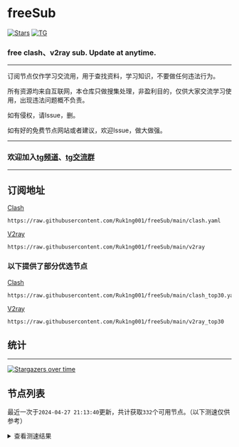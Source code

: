 # freeSub
[![Stars](https://img.shields.io/github/stars/Ruk1ng001/freeSub)](https://github.com/Ruk1ng001/freeSub/stargazers)
[![TG](https://img.shields.io/badge/Telegram-gray?logo=Telegram)](https://t.me/Ruk1ng001)
### free clash、v2ray sub. Update at anytime.

---

订阅节点仅作学习交流用，用于查找资料，学习知识，不要做任何违法行为。

所有资源均来自互联网，本仓库只做搜集处理，非盈利目的，仅供大家交流学习使用，出现违法问题概不负责。

如有侵权，请Issue，删。

如有好的免费节点网站或者建议，欢迎Issue，做大做强。

---

### 欢迎加入[tg频道](https://t.me/Ruk1ng001)、[tg交流群](https://t.me/+-e-b04EE5Cw2NmU1)

---

## 订阅地址
[Clash](https://raw.githubusercontent.com/Ruk1ng001/freeSub/main/clash.yaml)
```
https://raw.githubusercontent.com/Ruk1ng001/freeSub/main/clash.yaml
```
[V2ray](https://raw.githubusercontent.com/Ruk1ng001/freeSub/main/v2ray)
```
https://raw.githubusercontent.com/Ruk1ng001/freeSub/main/v2ray
```
### 以下提供了部分优选节点

[Clash](https://raw.githubusercontent.com/Ruk1ng001/freeSub/main/clash_top30.yaml)
```
https://raw.githubusercontent.com/Ruk1ng001/freeSub/main/clash_top30.yaml
```
[V2ray](https://raw.githubusercontent.com/Ruk1ng001/freeSub/main/v2ray_top30)
```
https://raw.githubusercontent.com/Ruk1ng001/freeSub/main/v2ray_top30
```

## 统计

---

[![Stargazers over time](https://starchart.cc/Ruk1ng001/freeSub.svg)](https://starchart.cc/Ruk1ng001/freeSub)

## 节点列表

最近一次于`2024-04-27 21:13:40`更新，共计获取`332`个可用节点。（以下测速仅供参考）

<details> <summary>查看测速结果</summary>

| 序号 | 节点 | 带宽 | 延迟 |
|:--:|:--:|:--:|:--:|
 | 1 | github.com/Ruk1ng001_127774605 | 1.37MB/s | 477.00ms |
 | 2 | github.com/Ruk1ng001_1599182155 | 1.23MB/s | 326.00ms |
 | 3 | github.com/Ruk1ng001_489001374 | 1.17MB/s | 355.00ms |
 | 4 | github.com/Ruk1ng001_-1604217019 | 1.11MB/s | 573.00ms |
 | 5 | github.com/Ruk1ng001_956040876 | 1.05MB/s | 689.00ms |
 | 6 | github.com/Ruk1ng001_-1771794701 | 1.01MB/s | 770.00ms |
 | 7 | github.com/Ruk1ng001_-2075714746 | 976.59KB/s | 556.00ms |
 | 8 | github.com/Ruk1ng001_320673071 | 965.65KB/s | 594.00ms |
 | 9 | github.com/Ruk1ng001_-1392060987 | 948.56KB/s | 872.00ms |
 | 10 | github.com/Ruk1ng001_-1411619508 | 928.41KB/s | 522.00ms |
 | 11 | github.com/Ruk1ng001_104618253 | 903.44KB/s | 779.00ms |
 | 12 | github.com/Ruk1ng001_-1961860287 | 875.98KB/s | 729.00ms |
 | 13 | github.com/Ruk1ng001_-539155415 | 863.01KB/s | 711.00ms |
 | 14 | github.com/Ruk1ng001_1222741244 | 859.69KB/s | 602.00ms |
 | 15 | github.com/Ruk1ng001_1650054514 | 840.55KB/s | 972.00ms |
 | 16 | github.com/Ruk1ng001_-246887619 | 815.72KB/s | 576.00ms |
 | 17 | github.com/Ruk1ng001_1666208041 | 811.33KB/s | 760.00ms |
 | 18 | github.com/Ruk1ng001_-1172037193 | 805.51KB/s | 829.00ms |
 | 19 | github.com/Ruk1ng001_-505067315 | 774.53KB/s | 709.00ms |
 | 20 | github.com/Ruk1ng001_-2092415191 | 774.01KB/s | 932.00ms |
 | 21 | github.com/Ruk1ng001_-479116498 | 771.26KB/s | 596.00ms |
 | 22 | github.com/Ruk1ng001_-386980286 | 756.47KB/s | 533.00ms |
 | 23 | github.com/Ruk1ng001_-212576306 | 725.02KB/s | 782.00ms |
 | 24 | github.com/Ruk1ng001_2008198816 | 713.76KB/s | 853.00ms |
 | 25 | github.com/Ruk1ng001_-1540375209 | 710.51KB/s | 1010.00ms |
 | 26 | github.com/Ruk1ng001_-672118326 | 708.01KB/s | 1128.00ms |
 | 27 | github.com/Ruk1ng001_-849392746 | 702.06KB/s | 878.00ms |
 | 28 | github.com/Ruk1ng001_-2049361601 | 692.93KB/s | 548.00ms |
 | 29 | github.com/Ruk1ng001_1778395561 | 689.37KB/s | 1028.00ms |
 | 30 | github.com/Ruk1ng001_-1587548831 | 688.67KB/s | 907.00ms |
 | 31 | github.com/Ruk1ng001_1743111824 | 686.03KB/s | 682.00ms |
 | 32 | github.com/Ruk1ng001_-523592010 | 683.25KB/s | 931.00ms |
 | 33 | github.com/Ruk1ng001_-2130319229 | 676.16KB/s | 906.00ms |
 | 34 | github.com/Ruk1ng001_-658294386 | 664.47KB/s | 1071.00ms |
 | 35 | github.com/Ruk1ng001_-920177233 | 656.60KB/s | 992.00ms |
 | 36 | github.com/Ruk1ng001_-943236086 | 651.47KB/s | 839.00ms |
 | 37 | github.com/Ruk1ng001_816734664 | 649.92KB/s | 484.00ms |
 | 38 | github.com/Ruk1ng001_-1965599568 | 649.08KB/s | 857.00ms |
 | 39 | github.com/Ruk1ng001_1668040190 | 646.19KB/s | 915.00ms |
 | 40 | github.com/Ruk1ng001_1435611270 | 642.70KB/s | 951.00ms |
 | 41 | github.com/Ruk1ng001_-325578935 | 640.58KB/s | 972.00ms |
 | 42 | github.com/Ruk1ng001_1424444008 | 638.66KB/s | 925.00ms |
 | 43 | github.com/Ruk1ng001_-1303185664 | 630.89KB/s | 1013.00ms |
 | 44 | github.com/Ruk1ng001_-1608421029 | 611.98KB/s | 1191.00ms |
 | 45 | github.com/Ruk1ng001_747979075 | 610.12KB/s | 1162.00ms |
 | 46 | github.com/Ruk1ng001_-152570114 | 607.64KB/s | 1048.00ms |
 | 47 | github.com/Ruk1ng001_-460536365 | 607.52KB/s | 1084.00ms |
 | 48 | github.com/Ruk1ng001_309100330 | 606.00KB/s | 955.00ms |
 | 49 | github.com/Ruk1ng001_1395153184 | 603.51KB/s | 1044.00ms |
 | 50 | github.com/Ruk1ng001_-1517335303 | 598.24KB/s | 692.00ms |
 | 51 | github.com/Ruk1ng001_357524401 | 596.17KB/s | 1022.00ms |
 | 52 | github.com/Ruk1ng001_-1979214610 | 591.41KB/s | 1108.00ms |
 | 53 | github.com/Ruk1ng001_597616746 | 589.70KB/s | 1118.00ms |
 | 54 | github.com/Ruk1ng001_815114500 | 588.23KB/s | 879.00ms |
 | 55 | github.com/Ruk1ng001_1055096226 | 585.50KB/s | 1203.00ms |
 | 56 | github.com/Ruk1ng001_1939899403 | 568.38KB/s | 1136.00ms |
 | 57 | github.com/Ruk1ng001_1697733170 | 567.75KB/s | 1314.00ms |
 | 58 | github.com/Ruk1ng001_41123962 | 567.52KB/s | 1283.00ms |
 | 59 | github.com/Ruk1ng001_369899128 | 567.23KB/s | 1061.00ms |
 | 60 | github.com/Ruk1ng001_-1991368223 | 565.65KB/s | 1127.00ms |
 | 61 | github.com/Ruk1ng001_61723073 | 562.26KB/s | 1205.00ms |
 | 62 | github.com/Ruk1ng001_1271084537 | 561.38KB/s | 1174.00ms |
 | 63 | github.com/Ruk1ng001_-26654660 | 558.66KB/s | 1180.00ms |
 | 64 | github.com/Ruk1ng001_-1367628600 | 557.13KB/s | 821.00ms |
 | 65 | github.com/Ruk1ng001_-1903884786 | 554.28KB/s | 944.00ms |
 | 66 | github.com/Ruk1ng001_-1246636697 | 553.52KB/s | 1075.00ms |
 | 67 | github.com/Ruk1ng001_1283467470 | 552.92KB/s | 1116.00ms |
 | 68 | github.com/Ruk1ng001_-1431907747 | 548.92KB/s | 1312.00ms |
 | 69 | github.com/Ruk1ng001_-198813960 | 543.77KB/s | 901.00ms |
 | 70 | github.com/Ruk1ng001_-1369929479 | 538.41KB/s | 1304.00ms |
 | 71 | github.com/Ruk1ng001_-2031456626 | 528.37KB/s | 1131.00ms |
 | 72 | github.com/Ruk1ng001_-445250731 | 524.67KB/s | 906.00ms |
 | 73 | github.com/Ruk1ng001_614682252 | 523.89KB/s | 867.00ms |
 | 74 | github.com/Ruk1ng001_-1867501304 | 520.97KB/s | 1251.00ms |
 | 75 | github.com/Ruk1ng001_-1076403695 | 514.43KB/s | 1282.00ms |
 | 76 | github.com/Ruk1ng001_-1010165402 | 514.13KB/s | 1283.00ms |
 | 77 | github.com/Ruk1ng001_-824221521 | 500.88KB/s | 1091.00ms |
 | 78 | github.com/Ruk1ng001_-1952408059 | 496.63KB/s | 1254.00ms |
 | 79 | github.com/Ruk1ng001_986155204 | 489.03KB/s | 1031.00ms |
 | 80 | github.com/Ruk1ng001_1528973136 | 488.52KB/s | 1761.00ms |
 | 81 | github.com/Ruk1ng001_485114901 | 487.85KB/s | 1318.00ms |
 | 82 | github.com/Ruk1ng001_-1405720368 | 486.87KB/s | 1570.00ms |
 | 83 | github.com/Ruk1ng001_1086050342 | 486.57KB/s | 994.00ms |
 | 84 | github.com/Ruk1ng001_1161155751 | 486.12KB/s | 1305.00ms |
 | 85 | github.com/Ruk1ng001_1020510188 | 484.34KB/s | 987.00ms |
 | 86 | github.com/Ruk1ng001_923919119 | 478.41KB/s | 1342.00ms |
 | 87 | github.com/Ruk1ng001_-1175214600 | 476.25KB/s | 1104.00ms |
 | 88 | github.com/Ruk1ng001_1133749381 | 476.12KB/s | 1393.00ms |
 | 89 | github.com/Ruk1ng001_-2051425497 | 475.36KB/s | 1078.00ms |
 | 90 | github.com/Ruk1ng001_-499469439 | 474.49KB/s | 1331.00ms |
 | 91 | github.com/Ruk1ng001_1968229234 | 473.64KB/s | 1122.00ms |
 | 92 | github.com/Ruk1ng001_-1416957666 | 470.72KB/s | 971.00ms |
 | 93 | github.com/Ruk1ng001_-1961840054 | 463.49KB/s | 996.00ms |
 | 94 | github.com/Ruk1ng001_799625922 | 463.42KB/s | 1324.00ms |
 | 95 | github.com/Ruk1ng001_1231274394 | 459.99KB/s | 1201.00ms |
 | 96 | github.com/Ruk1ng001_-318062858 | 459.95KB/s | 1065.00ms |
 | 97 | github.com/Ruk1ng001_-2132706224 | 458.96KB/s | 349.00ms |
 | 98 | github.com/Ruk1ng001_926432691 | 458.27KB/s | 1454.00ms |
 | 99 | github.com/Ruk1ng001_252052606 | 456.48KB/s | 1266.00ms |
 | 100 | github.com/Ruk1ng001_862498447 | 455.85KB/s | 1249.00ms |
 | 101 | github.com/Ruk1ng001_-1501890540 | 455.50KB/s | 1223.00ms |
 | 102 | github.com/Ruk1ng001_-2022427200 | 455.29KB/s | 1199.00ms |
 | 103 | github.com/Ruk1ng001_-1844702268 | 453.16KB/s | 1181.00ms |
 | 104 | github.com/Ruk1ng001_399033752 | 453.13KB/s | 1185.00ms |
 | 105 | github.com/Ruk1ng001_-1412418764 | 452.60KB/s | 1265.00ms |
 | 106 | github.com/Ruk1ng001_-209874960 | 452.57KB/s | 1221.00ms |
 | 107 | github.com/Ruk1ng001_-1941466920 | 451.79KB/s | 1330.00ms |
 | 108 | github.com/Ruk1ng001_279744178 | 451.58KB/s | 1146.00ms |
 | 109 | github.com/Ruk1ng001_-1929044366 | 451.18KB/s | 1207.00ms |
 | 110 | github.com/Ruk1ng001_-1217678549 | 450.20KB/s | 765.00ms |
 | 111 | github.com/Ruk1ng001_-2080493330 | 449.97KB/s | 1255.00ms |
 | 112 | github.com/Ruk1ng001_744082701 | 449.90KB/s | 1179.00ms |
 | 113 | github.com/Ruk1ng001_-837877723 | 449.43KB/s | 1112.00ms |
 | 114 | github.com/Ruk1ng001_826611606 | 449.16KB/s | 1318.00ms |
 | 115 | github.com/Ruk1ng001_459980153 | 448.42KB/s | 1229.00ms |
 | 116 | github.com/Ruk1ng001_-89074175 | 447.65KB/s | 1095.00ms |
 | 117 | github.com/Ruk1ng001_-2113701590 | 447.40KB/s | 1342.00ms |
 | 118 | github.com/Ruk1ng001_-684106457 | 446.94KB/s | 1289.00ms |
 | 119 | github.com/Ruk1ng001_576320573 | 446.89KB/s | 1409.00ms |
 | 120 | github.com/Ruk1ng001_96711912 | 446.74KB/s | 1297.00ms |
 | 121 | github.com/Ruk1ng001_1613912999 | 446.73KB/s | 1283.00ms |
 | 122 | github.com/Ruk1ng001_-669643989 | 446.65KB/s | 1242.00ms |
 | 123 | github.com/Ruk1ng001_717054040 | 446.52KB/s | 1249.00ms |
 | 124 | github.com/Ruk1ng001_-2087983766 | 445.58KB/s | 1237.00ms |
 | 125 | github.com/Ruk1ng001_-897827150 | 444.90KB/s | 1197.00ms |
 | 126 | github.com/Ruk1ng001_-1339437871 | 443.19KB/s | 1196.00ms |
 | 127 | github.com/Ruk1ng001_-213338307 | 442.47KB/s | 1248.00ms |
 | 128 | github.com/Ruk1ng001_-2098615688 | 440.90KB/s | 1218.00ms |
 | 129 | github.com/Ruk1ng001_-1452309588 | 440.22KB/s | 1138.00ms |
 | 130 | github.com/Ruk1ng001_-435032952 | 439.40KB/s | 1237.00ms |
 | 131 | github.com/Ruk1ng001_-1423310178 | 439.27KB/s | 1048.00ms |
 | 132 | github.com/Ruk1ng001_-146385556 | 438.35KB/s | 1299.00ms |
 | 133 | github.com/Ruk1ng001_649930450 | 438.13KB/s | 1253.00ms |
 | 134 | github.com/Ruk1ng001_-1482111062 | 437.38KB/s | 1566.00ms |
 | 135 | github.com/Ruk1ng001_857985204 | 437.07KB/s | 1562.00ms |
 | 136 | github.com/Ruk1ng001_1241564816 | 434.38KB/s | 1134.00ms |
 | 137 | github.com/Ruk1ng001_-2058901678 | 431.79KB/s | 1200.00ms |
 | 138 | github.com/Ruk1ng001_39953540 | 431.57KB/s | 1339.00ms |
 | 139 | github.com/Ruk1ng001_728636415 | 430.73KB/s | 1198.00ms |
 | 140 | github.com/Ruk1ng001_-241385528 | 429.71KB/s | 1375.00ms |
 | 141 | github.com/Ruk1ng001_1363229742 | 427.64KB/s | 1214.00ms |
 | 142 | github.com/Ruk1ng001_962829046 | 427.58KB/s | 1131.00ms |
 | 143 | github.com/Ruk1ng001_-793916379 | 427.42KB/s | 1451.00ms |
 | 144 | github.com/Ruk1ng001_-1424218318 | 425.66KB/s | 1430.00ms |
 | 145 | github.com/Ruk1ng001_-1179736548 | 424.75KB/s | 1141.00ms |
 | 146 | github.com/Ruk1ng001_-2132579093 | 424.57KB/s | 1235.00ms |
 | 147 | github.com/Ruk1ng001_-1261774972 | 420.89KB/s | 1119.00ms |
 | 148 | github.com/Ruk1ng001_1791431073 | 417.87KB/s | 1180.00ms |
 | 149 | github.com/Ruk1ng001_835259335 | 416.73KB/s | 1082.00ms |
 | 150 | github.com/Ruk1ng001_-123369592 | 414.48KB/s | 1122.00ms |
 | 151 | github.com/Ruk1ng001_214573041 | 412.56KB/s | 1178.00ms |
 | 152 | github.com/Ruk1ng001_869834999 | 411.31KB/s | 1616.00ms |
 | 153 | github.com/Ruk1ng001_-1358326842 | 410.34KB/s | 1070.00ms |
 | 154 | github.com/Ruk1ng001_397322762 | 410.31KB/s | 1315.00ms |
 | 155 | github.com/Ruk1ng001_384075454 | 409.34KB/s | 1321.00ms |
 | 156 | github.com/Ruk1ng001_-132940600 | 406.56KB/s | 1184.00ms |
 | 157 | github.com/Ruk1ng001_1361389903 | 405.39KB/s | 1149.00ms |
 | 158 | github.com/Ruk1ng001_-1526926319 | 403.80KB/s | 1780.00ms |
 | 159 | github.com/Ruk1ng001_2097715338 | 401.74KB/s | 1218.00ms |
 | 160 | github.com/Ruk1ng001_-2029529265 | 400.52KB/s | 1403.00ms |
 | 161 | github.com/Ruk1ng001_-1512515689 | 399.32KB/s | 1299.00ms |
 | 162 | github.com/Ruk1ng001_251518181 | 398.52KB/s | 1317.00ms |
 | 163 | github.com/Ruk1ng001_968593481 | 398.45KB/s | 1217.00ms |
 | 164 | github.com/Ruk1ng001_809344480 | 395.98KB/s | 1259.00ms |
 | 165 | github.com/Ruk1ng001_1092813103 | 395.13KB/s | 1249.00ms |
 | 166 | github.com/Ruk1ng001_-1068631453 | 392.55KB/s | 1222.00ms |
 | 167 | github.com/Ruk1ng001_953674946 | 392.33KB/s | 1517.00ms |
 | 168 | github.com/Ruk1ng001_221040529 | 391.21KB/s | 1323.00ms |
 | 169 | github.com/Ruk1ng001_-2020217496 | 391.19KB/s | 1367.00ms |
 | 170 | github.com/Ruk1ng001_2039451658 | 390.92KB/s | 1206.00ms |
 | 171 | github.com/Ruk1ng001_1484914018 | 390.87KB/s | 1161.00ms |
 | 172 | github.com/Ruk1ng001_-796882697 | 389.81KB/s | 995.00ms |
 | 173 | github.com/Ruk1ng001_-761125844 | 388.78KB/s | 1259.00ms |
 | 174 | github.com/Ruk1ng001_284622047 | 386.00KB/s | 1685.00ms |
 | 175 | github.com/Ruk1ng001_1581161968 | 385.03KB/s | 1209.00ms |
 | 176 | github.com/Ruk1ng001_1833876428 | 382.68KB/s | 1484.00ms |
 | 177 | github.com/Ruk1ng001_1086767995 | 379.33KB/s | 469.00ms |
 | 178 | github.com/Ruk1ng001_1134698556 | 374.07KB/s | 1182.00ms |
 | 179 | github.com/Ruk1ng001_1259461228 | 373.23KB/s | 1680.00ms |
 | 180 | github.com/Ruk1ng001_-1966155211 | 371.09KB/s | 1230.00ms |
 | 181 | github.com/Ruk1ng001_-1689740333 | 361.90KB/s | 985.00ms |
 | 182 | github.com/Ruk1ng001_574047809 | 354.07KB/s | 1259.00ms |
 | 183 | github.com/Ruk1ng001_1910036137 | 351.10KB/s | 1375.00ms |
 | 184 | github.com/Ruk1ng001_-1388407799 | 350.82KB/s | 1462.00ms |
 | 185 | github.com/Ruk1ng001_2128734406 | 349.85KB/s | 1144.00ms |
 | 186 | github.com/Ruk1ng001_-40170363 | 348.38KB/s | 1503.00ms |
 | 187 | github.com/Ruk1ng001_-1260732915 | 345.63KB/s | 1671.00ms |
 | 188 | github.com/Ruk1ng001_807876963 | 343.39KB/s | 1738.00ms |
 | 189 | github.com/Ruk1ng001_-1196587361 | 341.68KB/s | 1452.00ms |
 | 190 | github.com/Ruk1ng001_-1520163966 | 337.19KB/s | 1123.00ms |
 | 191 | github.com/Ruk1ng001_697722533 | 334.91KB/s | 747.00ms |
 | 192 | github.com/Ruk1ng001_-443458511 | 334.65KB/s | 1428.00ms |
 | 193 | github.com/Ruk1ng001_1617954280 | 333.09KB/s | 1330.00ms |
 | 194 | github.com/Ruk1ng001_1108544810 | 330.38KB/s | 951.00ms |
 | 195 | github.com/Ruk1ng001_1989590524 | 330.22KB/s | 1328.00ms |
 | 196 | github.com/Ruk1ng001_-1152173110 | 330.15KB/s | 2152.00ms |
 | 197 | github.com/Ruk1ng001_39863998 | 326.28KB/s | 1861.00ms |
 | 198 | github.com/Ruk1ng001_-1666634810 | 320.64KB/s | 1295.00ms |
 | 199 | github.com/Ruk1ng001_913949734 | 320.39KB/s | 1700.00ms |
 | 200 | github.com/Ruk1ng001_1506213619 | 313.72KB/s | 1430.00ms |
 | 201 | github.com/Ruk1ng001_-899982482 | 310.81KB/s | 1391.00ms |
 | 202 | github.com/Ruk1ng001_24015290 | 309.81KB/s | 1790.00ms |
 | 203 | github.com/Ruk1ng001_1844458633 | 308.24KB/s | 1306.00ms |
 | 204 | github.com/Ruk1ng001_-1629914936 | 307.12KB/s | 1456.00ms |
 | 205 | github.com/Ruk1ng001_-1983341121 | 305.75KB/s | 1331.00ms |
 | 206 | github.com/Ruk1ng001_690558285 | 302.57KB/s | 2003.00ms |
 | 207 | github.com/Ruk1ng001_1127214938 | 300.78KB/s | 1381.00ms |
 | 208 | github.com/Ruk1ng001_-2038148295 | 299.91KB/s | 1740.00ms |
 | 209 | github.com/Ruk1ng001_-233206891 | 298.60KB/s | 834.00ms |
 | 210 | github.com/Ruk1ng001_1704135842 | 298.34KB/s | 896.00ms |
 | 211 | github.com/Ruk1ng001_1899508771 | 298.11KB/s | 728.00ms |
 | 212 | github.com/Ruk1ng001_1323955566 | 297.83KB/s | 859.00ms |
 | 213 | github.com/Ruk1ng001_955559207 | 297.70KB/s | 715.00ms |
 | 214 | github.com/Ruk1ng001_-1259910031 | 297.43KB/s | 1530.00ms |
 | 215 | github.com/Ruk1ng001_-1908810807 | 293.46KB/s | 1544.00ms |
 | 216 | github.com/Ruk1ng001_489497102 | 292.41KB/s | 1285.00ms |
 | 217 | github.com/Ruk1ng001_-572543273 | 288.06KB/s | 2110.00ms |
 | 218 | github.com/Ruk1ng001_1076375240 | 287.95KB/s | 1409.00ms |
 | 219 | github.com/Ruk1ng001_876316394 | 285.82KB/s | 2104.00ms |
 | 220 | github.com/Ruk1ng001_725760519 | 284.10KB/s | 1570.00ms |
 | 221 | github.com/Ruk1ng001_402196054 | 276.53KB/s | 2083.00ms |
 | 222 | github.com/Ruk1ng001_1303543440 | 272.15KB/s | 1427.00ms |
 | 223 | github.com/Ruk1ng001_100610302 | 271.94KB/s | 1485.00ms |
 | 224 | github.com/Ruk1ng001_964534382 | 271.50KB/s | 1614.00ms |
 | 225 | github.com/Ruk1ng001_1360201207 | 268.51KB/s | 1348.00ms |
 | 226 | github.com/Ruk1ng001_871413258 | 267.40KB/s | 1340.00ms |
 | 227 | github.com/Ruk1ng001_-1992285691 | 263.17KB/s | 1357.00ms |
 | 228 | github.com/Ruk1ng001_2013146544 | 259.51KB/s | 1296.00ms |
 | 229 | github.com/Ruk1ng001_1303578646 | 255.46KB/s | 1441.00ms |
 | 230 | github.com/Ruk1ng001_-1712471166 | 255.10KB/s | 886.00ms |
 | 231 | github.com/Ruk1ng001_-725807403 | 254.97KB/s | 2496.00ms |
 | 232 | github.com/Ruk1ng001_-354267799 | 254.94KB/s | 910.00ms |
 | 233 | github.com/Ruk1ng001_-1886715007 | 254.52KB/s | 1273.00ms |
 | 234 | github.com/Ruk1ng001_-357473909 | 254.38KB/s | 628.00ms |
 | 235 | github.com/Ruk1ng001_-1279747519 | 232.28KB/s | 2083.00ms |
 | 236 | github.com/Ruk1ng001_-779622335 | 230.68KB/s | 2098.00ms |
 | 237 | github.com/Ruk1ng001_-618823350 | 230.30KB/s | 1550.00ms |
 | 238 | github.com/Ruk1ng001_784113435 | 225.68KB/s | 1930.00ms |
 | 239 | github.com/Ruk1ng001_219927256 | 224.26KB/s | 849.00ms |
 | 240 | github.com/Ruk1ng001_64040516 | 213.16KB/s | 559.00ms |
 | 241 | github.com/Ruk1ng001_1336643521 | 213.06KB/s | 936.00ms |
 | 242 | github.com/Ruk1ng001_-250118237 | 213.03KB/s | 633.00ms |
 | 243 | github.com/Ruk1ng001_-681764910 | 213.00KB/s | 767.00ms |
 | 244 | github.com/Ruk1ng001_-1737621848 | 212.84KB/s | 634.00ms |
 | 245 | github.com/Ruk1ng001_119882917 | 212.41KB/s | 792.00ms |
 | 246 | github.com/Ruk1ng001_1273976754 | 212.21KB/s | 652.00ms |
 | 247 | github.com/Ruk1ng001_-1194174213 | 211.92KB/s | 758.00ms |
 | 248 | github.com/Ruk1ng001_1570454590 | 211.85KB/s | 621.00ms |
 | 249 | github.com/Ruk1ng001_1121139230 | 210.27KB/s | 1813.00ms |
 | 250 | github.com/Ruk1ng001_233576226 | 208.87KB/s | 1575.00ms |
 | 251 | github.com/Ruk1ng001_-1317130343 | 205.81KB/s | 1236.00ms |
 | 252 | github.com/Ruk1ng001_-1457977974 | 204.33KB/s | 917.00ms |
 | 253 | github.com/Ruk1ng001_-576641600 | 196.59KB/s | 1400.00ms |
 | 254 | github.com/Ruk1ng001_306212901 | 196.14KB/s | 2260.00ms |
 | 255 | github.com/Ruk1ng001_390994783 | 194.41KB/s | 1518.00ms |
 | 256 | github.com/Ruk1ng001_673263278 | 192.35KB/s | 772.00ms |
 | 257 | github.com/Ruk1ng001_509000907 | 192.13KB/s | 1144.00ms |
 | 258 | github.com/Ruk1ng001_-488973707 | 189.47KB/s | 976.00ms |
 | 259 | github.com/Ruk1ng001_-2122501714 | 187.02KB/s | 1875.00ms |
 | 260 | github.com/Ruk1ng001_639469051 | 186.59KB/s | 701.00ms |
 | 261 | github.com/Ruk1ng001_1605598500 | 181.85KB/s | 2228.00ms |
 | 262 | github.com/Ruk1ng001_1388672434 | 181.35KB/s | 1301.00ms |
 | 263 | github.com/Ruk1ng001_-1791344960 | 170.53KB/s | 529.00ms |
 | 264 | github.com/Ruk1ng001_926417356 | 170.25KB/s | 770.00ms |
 | 265 | github.com/Ruk1ng001_240509493 | 170.14KB/s | 706.00ms |
 | 266 | github.com/Ruk1ng001_-1114993254 | 169.66KB/s | 530.00ms |
 | 267 | github.com/Ruk1ng001_-973268451 | 167.88KB/s | 1481.00ms |
 | 268 | github.com/Ruk1ng001_-276742880 | 160.86KB/s | 1883.00ms |
 | 269 | github.com/Ruk1ng001_1734840782 | 159.90KB/s | 1164.00ms |
 | 270 | github.com/Ruk1ng001_-487255443 | 158.00KB/s | 1175.00ms |
 | 271 | github.com/Ruk1ng001_441697295 | 155.68KB/s | 1353.00ms |
 | 272 | github.com/Ruk1ng001_-751268571 | 155.45KB/s | 1618.00ms |
 | 273 | github.com/Ruk1ng001_314498641 | 150.75KB/s | 1435.00ms |
 | 274 | github.com/Ruk1ng001_-1381294047 | 147.09KB/s | 2093.00ms |
 | 275 | github.com/Ruk1ng001_-2101341721 | 146.46KB/s | 1765.00ms |
 | 276 | github.com/Ruk1ng001_1855943804 | 138.53KB/s | 1588.00ms |
 | 277 | github.com/Ruk1ng001_-1350006436 | 134.12KB/s | 1695.00ms |
 | 278 | github.com/Ruk1ng001_672420405 | 132.56KB/s | 1085.00ms |
 | 279 | github.com/Ruk1ng001_259287229 | 131.59KB/s | 979.00ms |
 | 280 | github.com/Ruk1ng001_1788757087 | 130.96KB/s | 874.00ms |
 | 281 | github.com/Ruk1ng001_823029180 | 129.96KB/s | 2432.00ms |
 | 282 | github.com/Ruk1ng001_1855748845 | 127.91KB/s | 528.00ms |
 | 283 | github.com/Ruk1ng001_-938657062 | 127.90KB/s | 374.00ms |
 | 284 | github.com/Ruk1ng001_2069034964 | 127.64KB/s | 296.00ms |
 | 285 | github.com/Ruk1ng001_-1966891669 | 127.63KB/s | 427.00ms |
 | 286 | github.com/Ruk1ng001_-291251693 | 127.40KB/s | 364.00ms |
 | 287 | github.com/Ruk1ng001_1438306634 | 127.22KB/s | 442.00ms |
 | 288 | github.com/Ruk1ng001_233401314 | 127.17KB/s | 309.00ms |
 | 289 | github.com/Ruk1ng001_1223175263 | 123.32KB/s | 716.00ms |
 | 290 | github.com/Ruk1ng001_-2004989167 | 117.72KB/s | 1543.00ms |
 | 291 | github.com/Ruk1ng001_1584916375 | 110.10KB/s | 790.00ms |
 | 292 | github.com/Ruk1ng001_1317557680 | 108.02KB/s | 433.00ms |
 | 293 | github.com/Ruk1ng001_-2061682566 | 102.35KB/s | 1713.00ms |
 | 294 | github.com/Ruk1ng001_-915302464 | 101.74KB/s | 799.00ms |
 | 295 | github.com/Ruk1ng001_-1579617206 | 96.72KB/s | 638.00ms |
 | 296 | github.com/Ruk1ng001_1533705739 | 92.94KB/s | 1083.00ms |
 | 297 | github.com/Ruk1ng001_-1408563685 | 92.09KB/s | 1463.00ms |
 | 298 | github.com/Ruk1ng001_-647540182 | 84.87KB/s | 367.00ms |
 | 299 | github.com/Ruk1ng001_-355151149 | 83.99KB/s | 1541.00ms |
 | 300 | github.com/Ruk1ng001_-1959873306 | 81.95KB/s | 599.00ms |
 | 301 | github.com/Ruk1ng001_-671587971 | 81.34KB/s | 1063.00ms |
 | 302 | github.com/Ruk1ng001_351015876 | 80.65KB/s | 1227.00ms |
 | 303 | github.com/Ruk1ng001_2019265033 | 79.47KB/s | 884.00ms |
 | 304 | github.com/Ruk1ng001_-821664368 | 78.77KB/s | 1027.00ms |
 | 305 | github.com/Ruk1ng001_1275629138 | 78.05KB/s | 1916.00ms |
 | 306 | github.com/Ruk1ng001_1618469757 | 74.72KB/s | 1465.00ms |
 | 307 | github.com/Ruk1ng001_-71894913 | 73.35KB/s | 1587.00ms |
 | 308 | github.com/Ruk1ng001_-2025837458 | 72.60KB/s | 1802.00ms |
 | 309 | github.com/Ruk1ng001_-231658095 | 72.36KB/s | 857.00ms |
 | 310 | github.com/Ruk1ng001_-148964924 | 71.73KB/s | 549.00ms |
 | 311 | github.com/Ruk1ng001_-704925353 | 67.55KB/s | 2030.00ms |
 | 312 | github.com/Ruk1ng001_-60611566 | 67.23KB/s | 780.00ms |
 | 313 | github.com/Ruk1ng001_-2145823440 | 64.99KB/s | 1735.00ms |
 | 314 | github.com/Ruk1ng001_737990942 | 64.38KB/s | 1617.00ms |
 | 315 | github.com/Ruk1ng001_1576185098 | 61.86KB/s | 781.00ms |
 | 316 | github.com/Ruk1ng001_1344038030 | 61.59KB/s | 716.00ms |
 | 317 | github.com/Ruk1ng001_-923973830 | 60.43KB/s | 2013.00ms |
 | 318 | github.com/Ruk1ng001_1045391893 | 56.97KB/s | 1615.00ms |
 | 319 | github.com/Ruk1ng001_263673992 | 55.68KB/s | 1119.00ms |
 | 320 | github.com/Ruk1ng001_436660577 | 54.21KB/s | 410.00ms |
 | 321 | github.com/Ruk1ng001_-1204470185 | 52.62KB/s | 356.00ms |
 | 322 |  | N/A | N/A |
 | 323 |  | N/A | N/A |
 | 324 |  | N/A | N/A |
 | 325 |  | N/A | N/A |
 | 326 |  | N/A | N/A |
 | 327 |  | N/A | N/A |
 | 328 |  | N/A | N/A |
 | 329 |  | N/A | N/A |
 | 330 |  | N/A | N/A |
 | 331 |  | N/A | N/A |
 | 332 |  | N/A | N/A |


</details>

